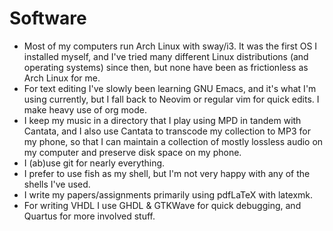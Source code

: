 # Software

- Most of my computers run Arch Linux with sway/i3. It was the first
  OS I installed myself, and I've tried many different Linux
  distributions (and operating systems) since then, but none have been
  as frictionless as Arch Linux for me.
- For text editing I've slowly been learning GNU Emacs, and it's what
  I'm using currently, but I fall back to Neovim or regular vim for
  quick edits. I make heavy use of org mode.
- I keep my music in a directory that I play using MPD in tandem with
  Cantata, and I also use Cantata to transcode my collection to MP3
  for my phone, so that I can maintain a collection of mostly lossless
  audio on my computer and preserve disk space on my phone.
- I (ab)use git for nearly everything.
- I prefer to use fish as my shell, but I'm not very happy with any of
  the shells I've used.
- I write my papers/assignments primarily using pdfLaTeX with latexmk.
- For writing VHDL I use GHDL & GTKWave for quick debugging, and
  Quartus for more involved stuff.
